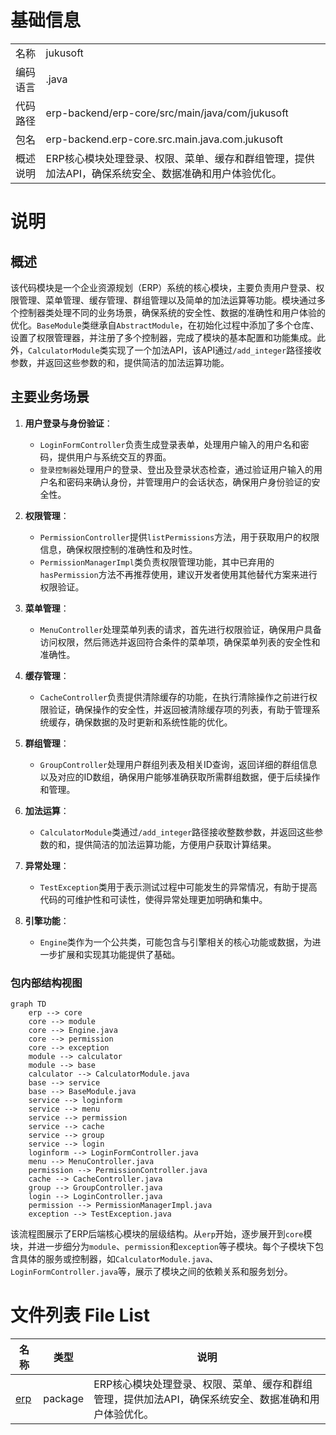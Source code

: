 # 基础信息

|      |      |
|------|------|
| 名称 | jukusoft |
| 编码语言 | .java |
| 代码路径 | erp-backend/erp-core/src/main/java/com/jukusoft |
| 包名 | erp-backend.erp-core.src.main.java.com.jukusoft |
| 概述说明 | ERP核心模块处理登录、权限、菜单、缓存和群组管理，提供加法API，确保系统安全、数据准确和用户体验优化。 |

# 说明

## 概述

该代码模块是一个企业资源规划（ERP）系统的核心模块，主要负责用户登录、权限管理、菜单管理、缓存管理、群组管理以及简单的加法运算等功能。模块通过多个控制器类处理不同的业务场景，确保系统的安全性、数据的准确性和用户体验的优化。`BaseModule`类继承自`AbstractModule`，在初始化过程中添加了多个仓库、设置了权限管理器，并注册了多个控制器，完成了模块的基本配置和功能集成。此外，`CalculatorModule`类实现了一个加法API，该API通过`/add_integer`路径接收参数，并返回这些参数的和，提供简洁的加法运算功能。

## 主要业务场景

1. **用户登录与身份验证**：
   - `LoginFormController`负责生成登录表单，处理用户输入的用户名和密码，提供用户与系统交互的界面。
   - `登录控制器`处理用户的登录、登出及登录状态检查，通过验证用户输入的用户名和密码来确认身份，并管理用户的会话状态，确保用户身份验证的安全性。

2. **权限管理**：
   - `PermissionController`提供`listPermissions`方法，用于获取用户的权限信息，确保权限控制的准确性和及时性。
   - `PermissionManagerImpl`类负责权限管理功能，其中已弃用的`hasPermission`方法不再推荐使用，建议开发者使用其他替代方案来进行权限验证。

3. **菜单管理**：
   - `MenuController`处理菜单列表的请求，首先进行权限验证，确保用户具备访问权限，然后筛选并返回符合条件的菜单项，确保菜单列表的安全性和准确性。

4. **缓存管理**：
   - `CacheController`负责提供清除缓存的功能，在执行清除操作之前进行权限验证，确保操作的安全性，并返回被清除缓存项的列表，有助于管理系统缓存，确保数据的及时更新和系统性能的优化。

5. **群组管理**：
   - `GroupController`处理用户群组列表及相关ID查询，返回详细的群组信息以及对应的ID数组，确保用户能够准确获取所需群组数据，便于后续操作和管理。

6. **加法运算**：
   - `CalculatorModule`类通过`/add_integer`路径接收整数参数，并返回这些参数的和，提供简洁的加法运算功能，方便用户获取计算结果。

7. **异常处理**：
   - `TestException`类用于表示测试过程中可能发生的异常情况，有助于提高代码的可维护性和可读性，使得异常处理更加明确和集中。

8. **引擎功能**：
   - `Engine`类作为一个公共类，可能包含与引擎相关的核心功能或数据，为进一步扩展和实现其功能提供了基础。


### 包内部结构视图

```mermaid
graph TD
    erp --> core
    core --> module
    core --> Engine.java
    core --> permission
    core --> exception
    module --> calculator
    module --> base
    calculator --> CalculatorModule.java
    base --> service
    base --> BaseModule.java
    service --> loginform
    service --> menu
    service --> permission
    service --> cache
    service --> group
    service --> login
    loginform --> LoginFormController.java
    menu --> MenuController.java
    permission --> PermissionController.java
    cache --> CacheController.java
    group --> GroupController.java
    login --> LoginController.java
    permission --> PermissionManagerImpl.java
    exception --> TestException.java
```

该流程图展示了ERP后端核心模块的层级结构。从`erp`开始，逐步展开到`core`模块，并进一步细分为`module`、`permission`和`exception`等子模块。每个子模块下包含具体的服务或控制器，如`CalculatorModule.java`、`LoginFormController.java`等，展示了模块之间的依赖关系和服务划分。

# 文件列表 File List

| 名称   | 类型  | 说明 |
|-------|------|-------------|
| [erp](erp/_module.md) | package | ERP核心模块处理登录、权限、菜单、缓存和群组管理，提供加法API，确保系统安全、数据准确和用户体验优化。 |


